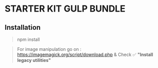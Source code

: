 # STARTER KIT GULP BUNDLE

## Installation

> npm install

> For image manipulation go on : https://imagemagick.org/script/download.php & Check ✅ **"Install legacy utilities"**

